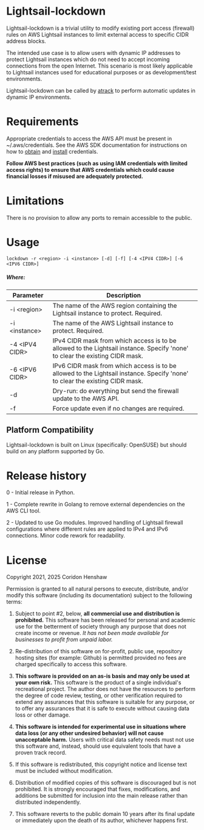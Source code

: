 # Lightsail-lockdown

Lightsail-lockdown is a trivial utility to modify existing port access (firewall) rules on AWS Lightsail instances to limit external access to specific CIDR address blocks.

The intended use case is to allow users with dynamic IP addresses to protect Lightsail instances which do not need to accept incoming connections from the open Internet. This scenario is most likely applicable to Lightsail instances used for educational purposes or as development/test environments.

Lightsail-lockdown can be called by [atrack](https://github.com/coridonhenshaw/atrack) to perform automatic updates in dynamic IP environments.

# Requirements

Appropriate credentials to access the AWS API must be present in ~/.aws/credentials. See the AWS SDK documentation for instructions on how to [obtain](https://docs.aws.amazon.com/sdk-for-go/v1/developer-guide/setting-up.html#get-aws-credentials) and [install](https://docs.aws.amazon.com/sdk-for-go/v1/developer-guide/configuring-sdk.html) credentials.

**Follow AWS best practices (such as using IAM credentials with limited access rights) to ensure that AWS credentials which could cause financial losses if misused are adequately protected.**

# Limitations

There is no provision to allow any ports to remain accessible to the public.

# Usage

    lockdown -r <region> -i <instance> [-d] [-f] [-4 <IPV4 CIDR>] [-6 <IPV6 CIDR>]

##### Where:

Parameter | Description
-|-
-i \<region\> | The name of the AWS region containing the Lightsail instance to protect. Required.
-i \<instance\> | The name of the AWS Lightsail instance to protect. Required.
-4 \<IPV4 CIDR\> | IPv4 CIDR mask from which access is to be allowed to the Lightsail instance. Specify 'none' to clear the existing CIDR mask.
-6 \<IPV6 CIDR\> | IPv6 CIDR mask from which access is to be allowed to the Lightsail instance. Specify 'none' to clear the existing CIDR mask.
-d | Dry-run: do everything but send the firewall update to the AWS API.
-f | Force update even if no changes are required.

## Platform Compatibility

Lightsail-lockdown is built on Linux (specifically: OpenSUSE) but should build on any platform supported by Go.

# Release history

0 - Initial release in Python.

1 - Complete rewrite in Golang to remove external dependencies on the AWS CLI tool.

2 - Updated to use Go modules. Improved handling of Lightsail firewall configurations where different rules are applied to IPv4 and IPv6 connections. Minor code rework for readability.

# License

Copyright 2021, 2025 Coridon Henshaw

Permission is granted to all natural persons to execute, distribute, and/or modify this software (including its documentation) subject to the following terms:

1. Subject to point \#2, below, **all commercial use and distribution is prohibited.** This software has been released for personal and academic use for the betterment of society through any purpose that does not create income or revenue. *It has not been made available for businesses to profit from unpaid labor.*

2. Re-distribution of this software on for-profit, public use, repository hosting sites (for example: Github) is permitted provided no fees are charged specifically to access this software.

3. **This software is provided on an as-is basis and may only be used at your own risk.** This software is the product of a single individual's recreational project. The author does not have the resources to perform the degree of code review, testing, or other verification required to extend any assurances that this software is suitable for any purpose, or to offer any assurances that it is safe to execute without causing data loss or other damage.

4. **This software is intended for experimental use in situations where data loss (or any other undesired behavior) will not cause unacceptable harm.** Users with critical data safety needs must not use this software and, instead, should use equivalent tools that have a proven track record.

5. If this software is redistributed, this copyright notice and license text must be included without modification.

6. Distribution of modified copies of this software is discouraged but is not prohibited. It is strongly encouraged that fixes, modifications, and additions be submitted for inclusion into the main release rather than distributed independently.

7. This software reverts to the public domain 10 years after its final update or immediately upon the death of its author, whichever happens first.
